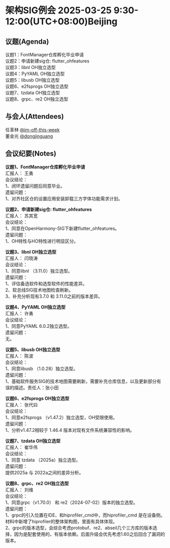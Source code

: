 # 架构SIG例会 2025-03-25 9:30-12:00(UTC+08:00)Beijing

## 议题(Agenda)

议题1：FontManager仓库孵化毕业申请  
议题2：申请新建sig仓: flutter_ohfeatures  
议题3：libnl OH独立选型  
议题4：PyYAML OH独立选型  
议题5：libusb OH独立选型  
议题6、e2fsprogs OH独立选型  
议题7、tzdata OH独立选型  
议题8、grpc、re2 OH独立选型  

## 与会人(Attendees)

任革林 [@im-off-this-week](https://gitee.com/im-off-this-week)  
董金光 [@dongjinguang](https://gitee.com/dongjinguang)  

## 会议纪要(Notes)

**议题1、FontManager仓库孵化毕业申请**  
汇报人： 王勇  
会议结论：  
1、闭环遗留问题后同意毕业。  
遗留问题：  
1、对齐社区仓的设置应用安装卸载三方字体功能需求计划。  

**议题2、申请新建sig仓: flutter_ohfeatures**  
汇报人： 苏其宽  
会议结论：  
1、同意在OpenHarmony-SIG下新建flutter_ohfeatures。  
遗留问题：  
1、OH特性与HO特性进行明显区分。  

**议题3、libnl OH独立选型**  
汇报人： 闫晓涛  
会议结论：  
1、同意libnl （3.11.0）独立选型。  
遗留问题：  
1、评估备选软件和选型软件的性能差异。  
2、软总线SIG技术地图检查刷新。  
3、补充分析现有3.7.0 和 3.11.0之前的版本差异。  

**议题4、PyYAML OH独立选型**  
汇报人： 许勇  
会议结论：  
1、同意PyYAML  6.0.2独立选型。  
遗留问题：  
无。  

**议题5、libusb OH独立选型**  
汇报人： 陈波  
会议结论：  
1、同意libusb （1.0.28）独立选型。  
遗留问题：  
1、基础软件服务SIG的技术地图需要刷新，需要补充仓库信息，以及更新部分有误的描述。责任人：张小田  

**议题6、e2fsprogs OH独立选型**  
汇报人： 张代曰  
会议结论：  
1、同意e2fsprogs （v1.47.2）独立选型，OH受限使用。  
遗留问题：  
1、分析v1.47.2相较于 1.46.4  版本对现有文件系统兼容性的影响。  

**议题7、tzdata OH独立选型**  
汇报人： 崔华伟  
会议结论：  
1、同意 tzdata （2025a）独立选型。  
遗留问题：  
提供2025a 与 2022a之间的差异分析。  

**议题8、grpc、re2  OH独立选型**  
汇报人： 刘维  
会议结论：  
1、同意grpc（v1.70.0） 和  re2（2024-07-02）版本的独立选型。  
遗留问题：  
1、grpc的引入位置在IDE、和hiprofiler_cmd中，而hiprofiler_cmd 是在设备侧。材料中新增了hiprofiler的整体架构图，里面有具体体现。  
2、grpc的版本选型，会综合考虑protobuf、re2、abseil几个三方库的版本选择，因为是配套使用的，有版本依赖。后面升级会优先考虑1.60之后回合了漏洞的版本。  
